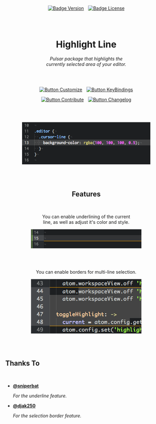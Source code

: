 
<br>

<div align = center>

[![Badge Version]][Releases]  
[![Badge License]][License]

<!-- [![Badge CI]][Actions]   -->

<br>
<br>

# Highlight Line

*Pulsar package that highlights the*  
*currently selected area of your editor.*

<br>
<br>

[![Button Customize]][Customize]  
[![Button KeyBindings]][KeyBindings]

[![Button Contribute]][Contribute]  
[![Button Changelog]][Changelog]

<br>
<br>

[![Image Showcase]][#]

<br>
<br>

## Features

<br>

You can enable underlining of the current  
line, as well as adjust it's color and style.

[![Image Underline]][#]

<br>
<br>

You can enable borders for multi-line selection.

[![Image Selection]][#]

</div>

<br>
<br>

## Thanks To

<br>

-   **[@sniperbat]**

    *For the underline feature.*

-   **[@djak250]**

    *For the selection border feature.*

<br>

<!----------------------------------------------------------------------------->

[Releases]: https://github.com/richrace/highlight-line/releases
[Package]: https://web.pulsar-edit.dev/packages/highlight-line
[Actions]: https://github.com/richrace/highlight-line/actions

[@sniperbat]: https://github.com/sniperbat
[@djak250]: https://github.com/djak250

[Image Selection]: Resources/Screenshots/Selection.png
[Image Underline]: Resources/Screenshots/Underline.png
[Image Showcase]: Resources/Screenshots/Showcase.png
[KeyBindings]: Documentation/KeyBindings.md
[Contribute]: Documentation/Contribute.md
[Changelog]: Documentation/Changelog.md
[Customize]: Documentation/Customize.md
[License]: LICENSE

[#]: #


<!---------------------------------[ Badges ]---------------------------------->

[Badge License]: https://img.shields.io/badge/License-MIT-ac8b11.svg?style=for-the-badge&labelColor=yellow&logo=GitBook&logoColor=white
[Badge Version]: https://img.shields.io/github/package-json/v/richrace/highlight-line?style=for-the-badge&logo=BookStack&logoColor=white&labelColor=609926&color=4e7a1e
[Badge CI]: https://img.shields.io/github/actions/workflow/status/richrace/highlight-line/ci.yml?style=for-the-badge&logo=GitHubActions&logoColor=white&color=582c6d&labelColor=73398D


<!---------------------------------[ Buttons ]--------------------------------->

[Button KeyBindings]: https://img.shields.io/badge/KeyBindings-3499CD?style=for-the-badge&logoColor=white&logo=AppleArcade
[Button Contribute]: https://img.shields.io/badge/Contribute-7952B3?style=for-the-badge&logoColor=white&logo=GitHub
[Button Changelog]: https://img.shields.io/badge/Changelog-37814A?style=for-the-badge&logoColor=white&logo=GitLFS
[Button Customize]: https://img.shields.io/badge/Customize-00979D?style=for-the-badge&logoColor=white&logo=Rainmeter
